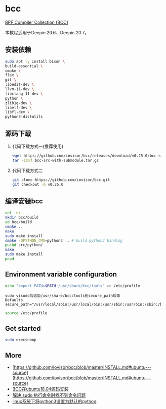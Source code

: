 # bcc

[BPF Compiler Collection (BCC)](https://github.com/iovisor/bcc.git)

本教程适用于Deepin 20.6、Deepin 20.7。

## 安装依赖

```bash
sudo apt -y install bison \
build-essential \
cmake \
flex \
git \
libedit-dev \
llvm-11-dev \
libclang-11-dev \
python \
zlib1g-dev \
libelf-dev \
libfl-dev \
python3-distutils
```

## 源码下载

1. 代码下载方式一(推荐使用)

    ```bash
    wget https://github.com/iovisor/bcc/releases/download/v0.25.0/bcc-src-with-submodule.tar.gz
    tar -zxvf bcc-src-with-submodule.tar.gz
    ```

2. 代码下载方式二

    ```bash
    git clone https://github.com/iovisor/bcc.git
    git checkout -b v0.25.0
    ```

## 编译安装bcc

```bash
set -ex
mkdir bcc/build
cd bcc/build
cmake ..
make
sudo make install
cmake -DPYTHON_CMD=python3 .. # build python3 binding
pushd src/python/
make
sudo make install
popd
```

## Environment variable configuration

```bash
echo "export PATH=$PATH:/usr/share/bcc/tools" >> /etc/profile
```

```text
sudo visudo后追加/usr/share/bcc/tools到secure_path后面
Defaults        secure_path="/usr/local/sbin:/usr/local/bin:/usr/sbin:/usr/bin:/sbin:/bin:/snap/bin:/usr/share/bcc/tools"
```

```bash
source /etc/profile
```

## Get started

```bash
sudo execsnoop
```

## More

- [https://github.com/iovisor/bcc/blob/master/INSTALL.md#ubuntu---source](https://github.com/iovisor/bcc/blob/master/INSTALL.md#ubuntu---source)
- [BCC在ubuntu18.04源码安装](https://blog.csdn.net/qq_33344148/article/details/123255679)
- [解决 sudo 执行命令时找不到命令问题](https://www.cnblogs.com/lfri/p/16277069.html)
- [linux系统下将python3设置为默认的python](https://blog.51cto.com/u_15351425/3727453)

